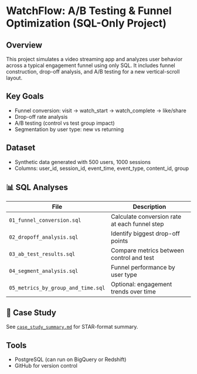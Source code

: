 # WatchFlow: A/B Testing & Funnel Optimization (SQL-Only Project)

##  Overview
This project simulates a video streaming app and analyzes user behavior across a typical engagement funnel using only SQL. It includes funnel construction, drop-off analysis, and A/B testing for a new vertical-scroll layout.

## Key Goals
- Funnel conversion: visit → watch_start → watch_complete → like/share
- Drop-off rate analysis
- A/B testing (control vs test group impact)
- Segmentation by user type: new vs returning

## Dataset
- Synthetic data generated with 500 users, 1000 sessions
- Columns: user_id, session_id, event_time, event_type, content_id, group

## 📊 SQL Analyses
| File | Description |
|------|-------------|
| `01_funnel_conversion.sql` | Calculate conversion rate at each funnel step |
| `02_dropoff_analysis.sql` | Identify biggest drop-off points |
| `03_ab_test_results.sql` | Compare metrics between control and test |
| `04_segment_analysis.sql` | Funnel performance by user type |
| `05_metrics_by_group_and_time.sql` | Optional: engagement trends over time |

## 💼 Case Study
See [`case_study_summary.md`](case_study_summary.md) for STAR-format summary.

## Tools
- PostgreSQL (can run on BigQuery or Redshift)
- GitHub for version control
